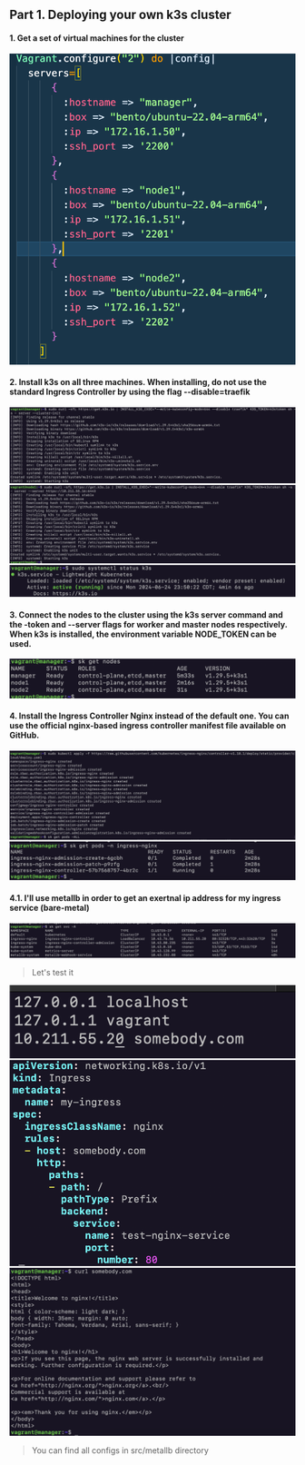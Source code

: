 ## Part 1.  Deploying your own k3s cluster

#### 1. Get a set of virtual machines for the cluster
![1.1](./images/part_1/1.1.png)

#### 2. Install k3s on all three machines. When installing, do not use the standard Ingress Controller by using the flag --disable=traefik
![1.2](./images/part_1/1.2.png)
![1.2](./images/part_1/1.2.1.png)
![1.3](./images/part_1/1.3.png)

#### 3. Connect the nodes to the cluster using the k3s server command and the -token and --server flags for worker and master nodes respectively. When k3s is installed, the environment variable NODE_TOKEN can be used.
![1.4](./images/part_1/1.4.png)

#### 4. Install the Ingress Controller Nginx instead of the default one. You can use the official nginx-based ingress controller manifest file available on GitHub.
![1.5](./images/part_1/1.5.png)
![1.6](./images/part_1/1.6.png)

#### 4.1. I'll use metallb in order to get an exertnal ip address for my ingress service (bare-metal)
![1.7](./images/part_1/1.7.png)
> Let's test it 

![1.8](./images/part_1/1.8.png)
![1.9](./images/part_1/1.9.png)
![1.10](./images/part_1/1.10.png)
> You can find all configs in src/metallb directory  
